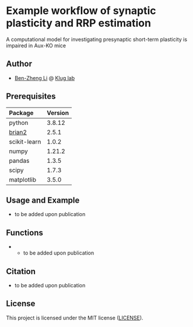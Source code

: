 # Example workflow of synaptic plasticity and RRP estimation 
A computational model for investigating presynaptic short-term plasticity is impaired in Aux-KO mice

## Author
- [Ben-Zheng Li](https://github.com/libenzheng) @ [Klug lab](https://www.kluglab.org/)

## Prerequisites

| Package            | Version     | 
| :----------------------- | :---------------- | 
|python | 3.8.12 |
|[brian2](https://github.com/brian-team/brian2)                |   2.5.1
|scikit-learn |  1.0.2
|numpy                  |            1.21.2
|pandas                  |           1.3.5
|scipy                     |         1.7.3
|matplotlib            |             3.5.0

## Usage and Example
- to be added upon publication 

## Functions  
- - to be added upon publication 

## Citation
- to be added upon publication 


## License
This project is licensed under the MIT license ([LICENSE](https://github.com/libenzheng/dendritic_spine_processing_example/blob/main/LICENSE)).
